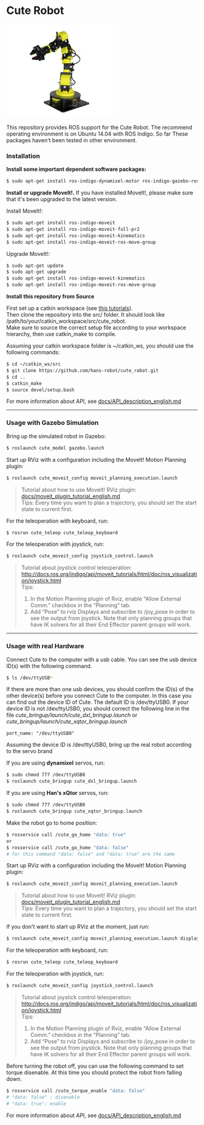 Cute Robot
======

![cute_robot](docs/images/cute_robot.jpg)

This repository provides ROS support for the Cute Robot. The recommend operating environment is on Ubuntu 14.04 with ROS Indigo. So far These packages haven't been tested in other environment.

### Installation
**Install some important dependent software packages:**
```sh
$ sudo apt-get install ros-indigo-dynamixel-motor ros-indigo-gazebo-ros-control
```
**Install or upgrade MoveIt!.** If you have installed MoveIt!, please make sure that it's been upgraded to the latest version.

Install MoveIt!:

```sh
$ sudo apt-get install ros-indigo-moveit
$ sudo apt-get install ros-indigo-moveit-full-pr2
$ sudo apt-get install ros-indigo-moveit-kinematics
$ sudo apt-get install ros-indigo-moveit-ros-move-group
```
Upgrade MoveIt!:

```sh
$ sudo apt-get update
$ sudo apt-get upgrade
$ sudo apt-get install ros-indigo-moveit-kinematics
$ sudo apt-get install ros-indigo-moveit-ros-move-group
```
**Install this repository from Source**

First set up a catkin workspace (see [this tutorials](http://wiki.ros.org/catkin/Tutorials)).  
Then clone the repository into the src/ folder. It should look like /path/to/your/catkin_workspace/src/cute_robot.  
Make sure to source the correct setup file according to your workspace hierarchy, then use catkin_make to compile.  

Assuming your catkin workspace folder is ~/catkin_ws, you should use the following commands:
```sh
$ cd ~/catkin_ws/src
$ git clone https://github.com/hans-robot/cute_robot.git
$ cd ..
$ catkin_make
$ source devel/setup.bash
```

For more information about API, see [docs/API_description_english.md](docs/API_description_english.md)

---

### Usage with Gazebo Simulation

Bring up the simulated robot in Gazebo:
```sh
$ roslaunch cute_model gazebo.launch
```
Start up RViz with a configuration including the MoveIt! Motion Planning plugin:
```sh
$ roslaunch cute_moveit_config moveit_planning_execution.launch
```
> Tutorial about how to use MoveIt! RViz plugin: [docs/moveit_plugin_tutorial_english.md](docs/moveit_plugin_tutorial_english.md)  
Tips:
Every time you want to plan a trajectory, you should set the start state to current first.

For the teleoperation with keyboard, run:
```sh
$ rosrun cute_teleop cute_teleop_keyboard
```
For the teleoperation with joystick, run:
```sh
$ roslaunch cute_moveit_config joystick_control.launch
```
> Tutorial about joystick control teleoperation:  
http://docs.ros.org/indigo/api/moveit_tutorials/html/doc/ros_visualization/joystick.html  
Tips:  
> 1. In the Motion Planning plugin of Rviz, enable “Allow External Comm.” checkbox in the “Planning” tab.  
> 2. Add “Pose” to rviz Displays and subscribe to /joy_pose in order to see the output from joystick. Note that only planning groups that have IK solvers for all their End Effector parent groups will work.

---

### Usage with real Hardware
Connect Cute to the computer with a usb cable. You can see the usb device ID(s) with the following command.
```sh
$ ls /dev/ttyUSB*
```
If there are more than one usb devices, you should confirm the ID(s) of the other device(s) before you connect Cute to the computer. In this case you can find out the device ID of Cute. The default ID is /dev/ttyUSB0. If your device ID is not /dev/ttyUSB0, you should correct the following line in the file *cute_bringup/launch/cute_dxl_bringup.launch* or *cute_bringup/launch/cute_xqtor_bringup.launch*
```
port_name: "/dev/ttyUSB0"
```

Assuming the device ID is /dev/ttyUSB0, bring up the real robot according to the servo brand

If you are using **dynamixel** servos, run:
```sh
$ sudo chmod 777 /dev/ttyUSB0
$ roslaunch cute_bringup cute_dxl_bringup.launch
```
If you are using **Han's xQtor** servos, run:
```sh
$ sudo chmod 777 /dev/ttyUSB0
$ roslaunch cute_bringup cute_xqtor_bringup.launch
```
Make the robot go to home position:
```sh
$ rosservice call /cute_go_home "data: true"
or
$ rosservice call /cute_go_home "data: false"
# for this command "data: false" and "data: true" are the same
```

Start up RViz with a configuration including the MoveIt! Motion Planning plugin:
```sh
$ roslaunch cute_moveit_config moveit_planning_execution.launch
```
> Tutorial about how to use MoveIt! RViz plugin: [docs/moveit_plugin_tutorial_english.md](docs/moveit_plugin_tutorial_english.md)  
Tips:
Every time you want to plan a trajectory, you should set the start state to current first.

If you don't want to start up RViz at the moment, just run:
```sh
$ roslaunch cute_moveit_config moveit_planning_execution.launch display:=false
```

For the teleoperation with keyboard, run:
```sh
$ rosrun cute_teleop cute_teleop_keyboard
```
For the teleoperation with joystick, run:
```sh
$ roslaunch cute_moveit_config joystick_control.launch
```
> Tutorial about joystick control teleoperation:  
http://docs.ros.org/indigo/api/moveit_tutorials/html/doc/ros_visualization/joystick.html  
Tips:  
> 1. In the Motion Planning plugin of Rviz, enable “Allow External Comm.” checkbox in the “Planning” tab.  
> 2. Add “Pose” to rviz Displays and subscribe to /joy_pose in order to see the output from joystick. Note that only planning groups that have IK solvers for all their End Effector parent groups will work.

Before turning the robot off, you can use the following command to set torque disenable. At this time you should protect the robot from falling down.
```sh
$ rosservice call /cute_torque_enable "data: false" 
# "data: false" : disenable
# "data: true": enable 
```

For more information about API, see [docs/API_description_english.md](docs/API_description_english.md)

